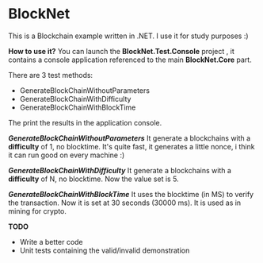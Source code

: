 # BlockNet
This is a Blockchain example written in .NET. I use it for study purposes :) 


**How to use it?**
You can launch the **BlockNet.Test.Console** project , it contains a console application referenced to the main **BlockNet.Core** part.

There are 3 test methods:

- GenerateBlockChainWithoutParameters
- GenerateBlockChainWithDifficulty
- GenerateBlockChainWithBlockTime

The print the results in the application console.

***GenerateBlockChainWithoutParameters***
It generate a blockchains with a **difficulty** of 1, no blocktime.
It's quite fast, it generates a little nonce, i think it can run good on every machine :) 

***GenerateBlockChainWithDifficulty***
It generate a blockchains with a **difficulty** of N, no blocktime.
Now the value set is 5.

***GenerateBlockChainWithBlockTime***
It uses the blocktime (in MS) to verify the transaction.
Now it is set at 30 seconds (30000 ms).
It is used as in mining for crypto.

**TODO**
- Write a better code
- Unit tests containing the valid/invalid demonstration


